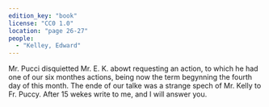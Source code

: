 ```yaml
---
edition_key: "book"
license: "CC0 1.0"
location: "page 26-27"
people:
  - "Kelley, Edward"
---
```

Mr. Pucci disquietted Mr. E. K. abowt requesting an
action, to which he had one of our six monthes actions, being
now the term begynning the fourth day of this month. The
ende of our talke was a strange spech of Mr. Kelly to Fr.
Puccy. After 15 wekes write to me, and I will answer you.
